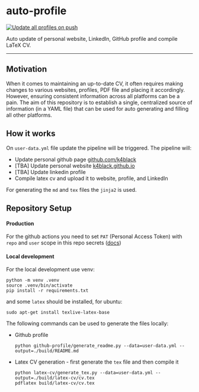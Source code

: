 # auto-profile
[![Update all profiles on push](https://github.com/k4black/auto-profile/actions/workflows/update-data.yml/badge.svg)](https://github.com/k4black/auto-profile/actions/workflows/update-data.yml)

Auto update of personal website, LinkedIn, GitHub profile and compile LaTeX CV.

---

## Motivation

When it comes to maintaining an up-to-date CV, it often requires making changes to various websites, 
profiles, PDF file and placing it accordingly. However, ensuring consistent information across all 
platforms can be a pain. The aim of this repository is to establish a single, centralized source of 
information (in a YAML file) that can be used for auto generating and filling all other platforms.


## How it works

On `user-data.yml` file update the pipeline will be triggered. The pipeline will:
- Update personal github page [github.com/k4black](https://github.com/k4black)
- [TBA] Update personal website [k4black.github.io](https://k4black.github.io)
- [TBA] Update linkedin profile
- Compile latex cv and upload it to website, profile, and LinkedIn

For generating the `md` and `tex` files the `jinja2` is used.


## Repository Setup

#### Production

For the github actions you need to set `PAT` (Personal Access Token) with `repo` and `user` scope in this repo secrets ([docs](https://docs.github.com/en/enterprise-server@3.4/authentication/keeping-your-account-and-data-secure/creating-a-personal-access-token))

#### Local development

For the local development use venv:
```shell
python -m venv .venv
source .venv/bin/activate
pip install -r requirements.txt
```
and some `latex` should be installed, for ubuntu:
```shell
sudo apt-get install texlive-latex-base
```

The following commands can be used to generate the files locally:
* Github profile 
    ```shell
    python github-profile/generate_readme.py --data=user-data.yml --output=./build/README.md
    ```
    
* Latex CV generation - first generate the `tex` file and then compile it
    ```shell
    python latex-cv/generate_tex.py --data=user-data.yml --output=./build/latex-cv/cv.tex
    pdflatex build/latex-cv/cv.tex
    ```
